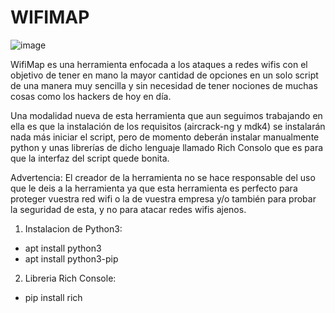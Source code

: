 # WIFIMAP
![image](https://github.com/Xx-IKERO-90-xX/WIFIMAP/assets/97200478/79456a5f-d198-40a1-b031-c0929f439885)

WifiMap es una herramienta enfocada a los ataques a redes wifis con el objetivo de tener en mano la mayor cantidad de opciones en un solo script de una manera muy sencilla y sin necesidad de tener nociones de muchas cosas como los hackers de hoy en día.

Una modalidad nueva de esta herramienta que aun seguimos trabajando en ella es que la instalación de los requisitos (aircrack-ng y mdk4) se instalarán nada más iniciar el script, pero de momento deberán instalar manualmente python y unas librerías de dicho lenguaje llamado Rich Consolo que es para que la interfaz del script quede bonita.

Advertencia: El creador de la herramienta no se hace responsable del uso que le deis a la herramienta ya que esta herramienta es perfecto para proteger vuestra red wifi o la de vuestra empresa y/o también para probar la seguridad de esta, y no para atacar redes wifis ajenos.

1. Instalacion de Python3:
  - apt install python3
  - apt install python3-pip

2. Libreria Rich Console:
  - pip install rich
